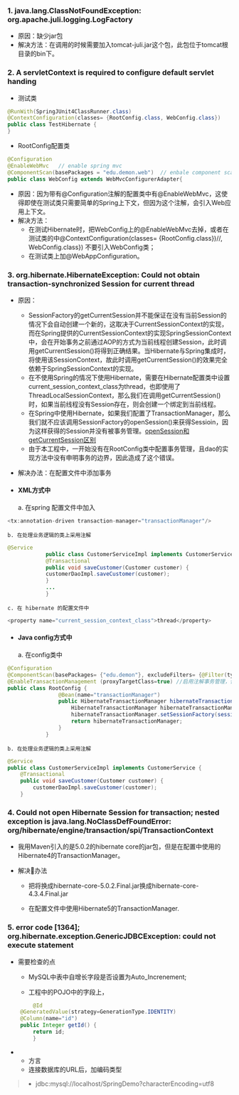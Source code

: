 ### 1. java.lang.ClassNotFoundException: org.apache.juli.logging.LogFactory
- 原因：缺少jar包
- 解决方法：在调用的时候需要加入tomcat-juli.jar这个包，此包位于tomcat根目录的bin下。

### 2. A servletContext is required to configure default servlet handing
- 测试类
```java 
@RunWith(SpringJUnit4ClassRunner.class)
@ContextConfiguration(classes= {RootConfig.class, WebConfig.class}) 
public class TestHibernate {
}
```

- RootConfig配置类
```java
@Configuration
@EnableWebMvc	// enable spring mvc
@ComponentScan(basePackages = "edu.demon.web")	// enbale component scan
public class WebConfig extends WebMvcConfigurerAdapter{
```
- 原因：因为带有@Configuration注解的配置类中有@EnableWebMvc，这使得即使在测试类只需要简单的Spring上下文，但因为这个注解，会引入Web应用上下文。
- 解决方法：
    - 在测试Hibernate时，把WebConfig上的@EnableWebMvc去掉，或者在测试类的中@ContextConfiguration(classes= {RootConfig.class})//, WebConfig.class}) 不要引入WebConfig类；
    - 在测试类上加@WebAppConfiguration。

### 3. org.hibernate.HibernateException: Could not obtain transaction-synchronized Session for current thread
- 原因：
    - SessionFactory的getCurrentSession并不能保证在没有当前Session的情况下会自动创建一个新的，这取决于CurrentSessionContext的实现，而在Spring提供的CurrentSessionContext的实现SpringSessionContext中，会在开始事务之前通过AOP的方式为当前线程创建Session，此时调用getCurrentSession()将得到正确结果。当Hibernate与Spring集成时，将使用该SessionContext，故此时调用getCurrentSession()的效果完全依赖于SpringSessionContext的实现。
    - 在不使用Spring的情况下使用Hibernate，需要在Hibernate配置类中设置current_session_context_class为thread，也即使用了ThreadLocalSessionContext，那么我们在调用getCurrentSession()时，如果当前线程没有Session存在，则会创建一个绑定到当前线程。
    - 在Spring中使用Hibernate，如果我们配置了TransactionManager，那么我们就不应该调用SessionFactory的openSession()来获得Sessioin，因为这样获得的Session并没有被事务管理。[openSession和getCurrentSession区别](https://www.cnblogs.com/chyu/p/4817291.html)
    - 由于本工程中，一开始没有在RootConfig类中配置事务管理，且dao的实现方法中没有申明事务的边界，因此造成了这个错误。

- 解决办法：在配置文件中添加事务
- #### XML方式中
    a. 在spring 配置文件中加入
```java 
<tx:annotation-driven transaction-manager="transactionManager"/>
```
    b. 在处理业务逻辑的类上采用注解
```java
@Service
            public class CustomerServiceImpl implements CustomerService {  
            @Transactional
            public void saveCustomer(Customer customer) {
            customerDaoImpl.saveCustomer(customer);
            }
            ...
            }
```
    c. 在 hibernate 的配置文件中
```java
<property name="current_session_context_class">thread</property>
```
    
- #### Java config方式中
    a. 在config类中
```java 
@Configuration
@ComponentScan(basePackages= {"edu.demon"}, excludeFilters= {@Filter(type=FilterType.ANNOTATION, value = EnableWebMvc.class)})
@EnableTransactionManagement (proxyTargetClass=true) //启用注解事务管理，使用CGLib代理
public class RootConfig {
                @Bean(name="transactionManager")
	            public HibernateTransactionManager hibernateTransactionManager() {
		            HibernateTransactionManager hibernateTransactionManager = new HibernateTransactionManager();
		            hibernateTransactionManager.setSessionFactory(sessionFactory().getObject());
		            return hibernateTransactionManager;
	            }
            }
```
    b. 在处理业务逻辑的类上采用注解
```java
@Service
public class CustomerServiceImpl implements CustomerService {  
    @Transactional
    public void saveCustomer(Customer customer) {
        customerDaoImpl.saveCustomer(customer);
    }
```

### 4. Could not open Hibernate Session for transaction; nested exception is java.lang.NoClassDefFoundError: org/hibernate/engine/transaction/spi/TransactionContext
- 我用Maven引入的是5.0.2的hibernate core的jar包，但是在配置中使用的Hibernate4的TransactionManager。

- 解决办法

    - 把将换成hibernate-core-5.0.2.Final.jar换成hibernate-core-4.3.4.Final.jar

    - 在配置文件中使用Hibernate5的TransactionManager.


### 5. error code [1364]; org.hibernate.exception.GenericJDBCException: could not execute statement
- 需要检查的点
    
    - MySQL中表中自增长字段是否设置为Auto_Increnement;
    
    - 工程中的POJO中的字段上，
```java
        @Id
	@GeneratedValue(strategy=GenerationType.IDENTITY)
	@Column(name="id")
	public Integer getId() {
		return id;
        }
```

- 
    - 方言
    - 连接数据库的URL后，加编码类型
>   - jdbc:mysql://localhost/SpringDemo?characterEncoding=utf8